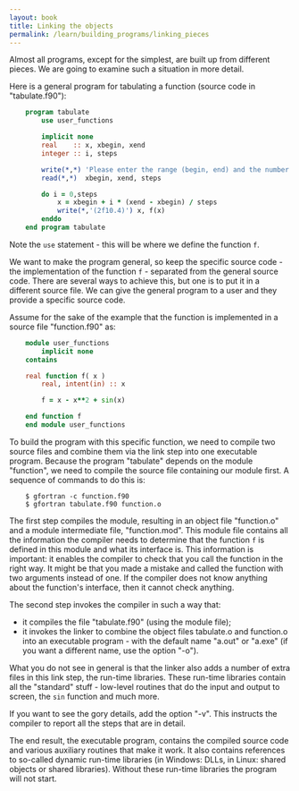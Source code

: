 ```yaml
---
layout: book
title: Linking the objects
permalink: /learn/building_programs/linking_pieces
---
```


Almost all programs, except for the simplest, are built up from
different pieces. We are going to examine such a situation in
more detail.

Here is a general program for tabulating a function (source code in
"tabulate.f90"):

```fortran
    program tabulate
        use user_functions

        implicit none
        real    :: x, xbegin, xend
        integer :: i, steps

        write(*,*) 'Please enter the range (begin, end) and the number of steps:'
        read(*,*)  xbegin, xend, steps

        do i = 0,steps
            x = xbegin + i * (xend - xbegin) / steps
            write(*,'(2f10.4)') x, f(x)
        enddo
    end program tabulate
```

Note the `use` statement - this will be where we define the function `f`.

We want to make the program general, so keep the
specific source code - the implementation of the function `f` -
separated from the general source code. There are several ways to
achieve this, but one is to put it in a different source file. We can
give the general program to a user and they provide a specific source code.

Assume for the sake of the example that the function is implemented in a
source file "function.f90" as:

```fortran
    module user_functions
        implicit none
    contains

    real function f( x )
        real, intent(in) :: x

        f = x - x**2 + sin(x)

    end function f
    end module user_functions
```

To build the program with this specific function, we need to compile two
source files and combine them via the link step into one executable
program. Because the program "tabulate" depends on the module
"function", we need to compile the source file containing our module
first. A sequence of commands to do this is:

```shell
    $ gfortran -c function.f90
    $ gfortran tabulate.f90 function.o
```

The first step compiles the module, resulting in an object file
"function.o" and a module intermediate file, "function.mod". This module
file contains all the information the compiler needs to determine that
the function `f` is defined in this module and what its interface is. This
information is important: it enables the compiler to check that you call
the function in the right way. It might be that you made a mistake and
called the function with two arguments instead of one. If the compiler
does not know anything about the function's interface, then it cannot
check anything.

The second step invokes the compiler in such a way that:

* it compiles the file "tabulate.f90" (using the module file);
* it invokes the linker to combine the object files tabulate.o and function.o into an
executable program - with the default name "a.out" or "a.exe" (if you
want a different name, use the option "-o").

What you do not see in general is that the linker also adds a number of
extra files in this link step, the run-time libraries. These run-time
libraries contain all the "standard" stuff - low-level routines that do
the input and output to screen, the `sin` function and much more.

If you want to see the gory details, add the option "-v". This instructs
the compiler to report all the steps that are in detail.

The end result, the executable program, contains the compiled source
code and various auxiliary routines that make it work. It also contains
references to so-called dynamic run-time libraries (in Windows: DLLs, in
Linux: shared objects or shared libraries). Without these run-time
libraries the program will not start.
